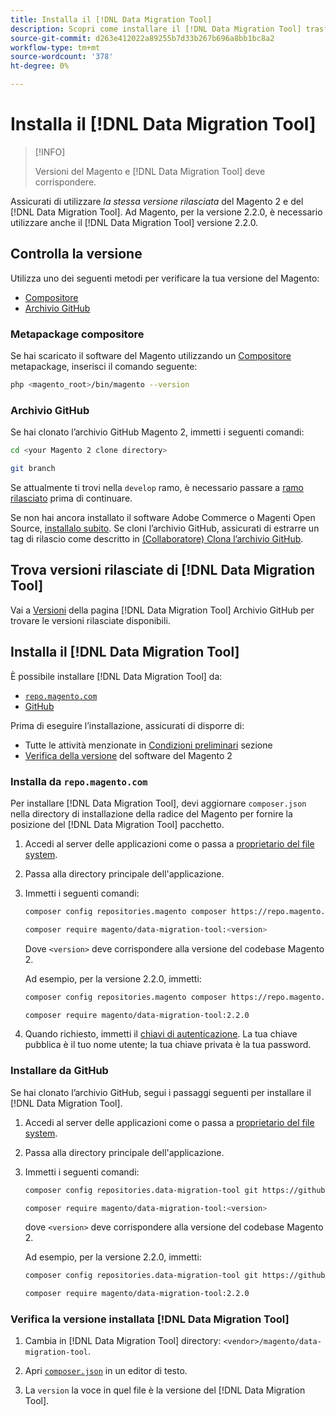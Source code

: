 ```yaml
---
title: Installa il [!DNL Data Migration Tool]
description: Scopri come installare il [!DNL Data Migration Tool] trasferire i dati tra il Magento 1 e il Magento 2.
source-git-commit: d263e412022a89255b7d33b267b696a8bb1bc8a2
workflow-type: tm+mt
source-wordcount: '378'
ht-degree: 0%

---
```



# Installa il [!DNL Data Migration Tool]

>[!INFO]
>
>Versioni del Magento e [!DNL Data Migration Tool] deve corrispondere.


Assicurati di utilizzare *la stessa versione rilasciata* del Magento 2 e del [!DNL Data Migration Tool]. Ad Magento, per la versione 2.2.0, è necessario utilizzare anche il [!DNL Data Migration Tool] versione 2.2.0.

## Controlla la versione

Utilizza uno dei seguenti metodi per verificare la tua versione del Magento:

- [Compositore](#composer-metapackage)
- [Archivio GitHub](#github-repository)

### Metapackage compositore

Se hai scaricato il software del Magento utilizzando un [Compositore](https://glossary.magento.com/composer) metapackage, inserisci il comando seguente:

```bash
php <magento_root>/bin/magento --version
```

### Archivio GitHub

Se hai clonato l’archivio GitHub Magento 2, immetti i seguenti comandi:

```bash
cd <your Magento 2 clone directory>
```

```bash
git branch
```

Se attualmente ti trovi nella `develop` ramo, è necessario passare a [ramo rilasciato](https://developer.adobe.com/commerce/contributor/guides/install/change-version/) prima di continuare.

Se non hai ancora installato il software Adobe Commerce o Magenti Open Source, [installalo subito](../../installation/prerequisites/commerce.md).
Se cloni l’archivio GitHub, assicurati di estrarre un tag di rilascio come descritto in [(Collaboratore) Clona l’archivio GitHub](https://developer.adobe.com/commerce/contributor/guides/install/clone-repository/).

## Trova versioni rilasciate di [!DNL Data Migration Tool]

Vai a [Versioni](https://github.com/magento/data-migration-tool/releases) della pagina [!DNL Data Migration Tool] Archivio GitHub per trovare le versioni rilasciate disponibili.

## Installa il [!DNL Data Migration Tool]

È possibile installare [!DNL Data Migration Tool] da:

- [`repo.magento.com`](#install-from-repomagentocom)
- [GitHub](#install-from-github)

Prima di eseguire l’installazione, assicurati di disporre di:

- Tutte le attività menzionate in [Condizioni preliminari](prerequisites.md) sezione
- [Verifica della versione](install.md#check-your-version) del software del Magento 2

### Installa da `repo.magento.com`

Per installare [!DNL Data Migration Tool], devi aggiornare `composer.json` nella directory di installazione della radice del Magento per fornire la posizione del [!DNL Data Migration Tool] pacchetto.

1. Accedi al server delle applicazioni come o passa a [proprietario del file system](../../installation/prerequisites/file-system/overview.md).
1. Passa alla directory principale dell&#39;applicazione.
1. Immetti i seguenti comandi:

   ```bash
   composer config repositories.magento composer https://repo.magento.com
   ```

   ```bash
   composer require magento/data-migration-tool:<version>
   ```

   Dove `<version>` deve corrispondere alla versione del codebase Magento 2.

   Ad esempio, per la versione 2.2.0, immetti:

   ```bash
   composer config repositories.magento composer https://repo.magento.com
   ```

   ```bash
   composer require magento/data-migration-tool:2.2.0
   ```

1. Quando richiesto, immetti il [chiavi di autenticazione](../../installation/prerequisites/authentication-keys.md). La tua chiave pubblica è il tuo nome utente; la tua chiave privata è la tua password.

### Installare da GitHub

Se hai clonato l’archivio GitHub, segui i passaggi seguenti per installare il [!DNL Data Migration Tool].

1. Accedi al server delle applicazioni come o passa a [proprietario del file system](../../installation/prerequisites/file-system/overview.md).
1. Passa alla directory principale dell&#39;applicazione.
1. Immetti i seguenti comandi:

   ```bash
   composer config repositories.data-migration-tool git https://github.com/magento/data-migration-tool
   ```

   ```bash
   composer require magento/data-migration-tool:<version>
   ```

   dove `<version>` deve corrispondere alla versione del codebase Magento 2.

   Ad esempio, per la versione 2.2.0, immetti:

   ```bash
   composer config repositories.data-migration-tool git https://github.com/magento/data-migration-tool
   ```

   ```bash
   composer require magento/data-migration-tool:2.2.0
   ```

### Verifica la versione installata [!DNL Data Migration Tool]

1. Cambia in [!DNL Data Migration Tool] directory: `<vendor>/magento/data-migration-tool`.

1. Apri [`composer.json`](https://github.com/magento/data-migration-tool/blob/2.4/composer.json) in un editor di testo.

1. La `version` la voce in quel file è la versione del [!DNL Data Migration Tool].
